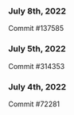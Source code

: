 ### July 8th, 2022

Commit #137585

### July 5th, 2022

Commit #314353


### July 4th, 2022

Commit #72281
